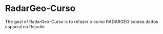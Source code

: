 
# RadarGeo-Curso

<!-- badges: start -->
<!-- badges: end -->

The goal of RadarGeo-Curso is to refazer o curso RADARGEO sobrea dados espacial no Rstudio

